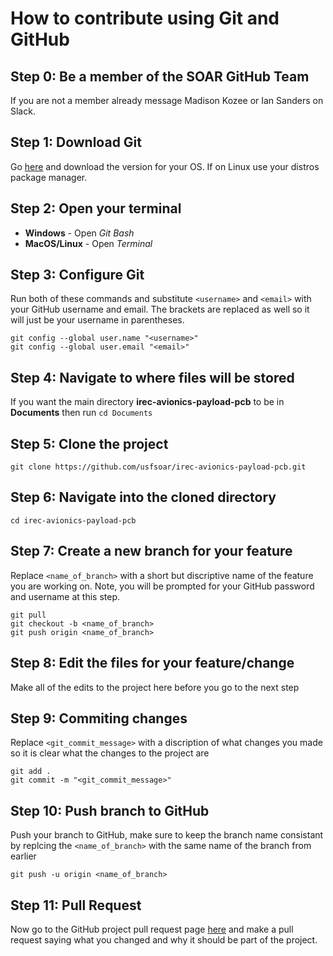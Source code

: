 # How to contribute using Git and GitHub

## Step 0: Be a member of the SOAR GitHub Team
If you are not a member already message Madison Kozee or Ian Sanders on Slack.

## Step 1: Download Git
Go [here](https://www.git-scm.com/downloads) and download the version for your OS. If on Linux use your distros package manager.

## Step 2: Open your terminal

* **Windows** - Open *Git Bash*
* **MacOS/Linux** - Open *Terminal*

## Step 3: Configure Git

Run both of these commands and substitute `<username>` and `<email>` with your GitHub username and email. The brackets are replaced as well so it will just be your username in parentheses.
``` 
git config --global user.name "<username>"
git config --global user.email "<email>"
```

## Step 4: Navigate to where files will be stored

If you want the main directory **irec-avionics-payload-pcb** to be in **Documents** then run `cd Documents`


## Step 5: Clone the project

```
git clone https://github.com/usfsoar/irec-avionics-payload-pcb.git
```

## Step 6: Navigate into the cloned directory

```
cd irec-avionics-payload-pcb
```

## Step 7: Create a new branch for your feature

Replace `<name_of_branch>` with a short but discriptive name of the feature you are working on. Note, you will be prompted for your GitHub password and username at this step.

```
git pull
git checkout -b <name_of_branch>
git push origin <name_of_branch>
```

## Step 8: Edit the files for your feature/change

Make all of the edits to the project here before you go to the next step

## Step 9: Commiting changes

Replace `<git_commit_message>` with a discription of what changes you made so it is clear what the changes to the project are

```
git add .
git commit -m "<git_commit_message>"
```

## Step 10: Push branch to GitHub

Push your branch to GitHub, make sure to keep the branch name consistant by replcing the `<name_of_branch>` with the same name of the branch from earlier

```
git push -u origin <name_of_branch>
```

## Step 11: Pull Request

Now go to the GitHub project pull request page [here](https://github.com/usfsoar/irec-avionics-payload-pcb/pulls) and make a pull request saying what you changed and why it should be part of the project.
